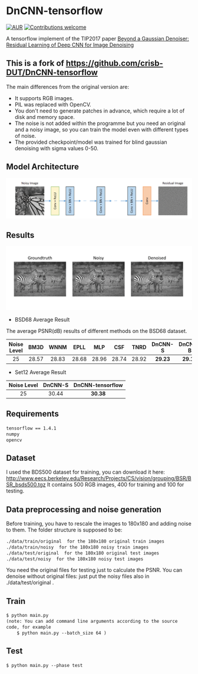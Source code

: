 # DnCNN-tensorflow   
[![AUR](https://img.shields.io/aur/license/yaourt.svg?style=plastic)](LICENSE)
[![Contributions welcome](https://img.shields.io/badge/contributions-welcome-brightgreen.svg?style=plastic)](CONTRIBUTING.md)
  
A tensorflow implement of the TIP2017 paper [Beyond a Gaussian Denoiser: Residual Learning of Deep CNN for Image Denoising](http://www4.comp.polyu.edu.hk/~cslzhang/paper/DnCNN.pdf)

## This is a fork of https://github.com/crisb-DUT/DnCNN-tensorflow
The main differences from the original version are:
- It supports RGB images.
- PIL was replaced with OpenCV.
- You don't need to generate patches in advance, which require a lot of disk and memory space.
- The noise is not added within the programme but you need an original and a noisy image, so you can train the model even with different types of noise.
- The provided checkpoint/model was trained for blind gaussian denoising with sigma values 0-50.

## Model Architecture
![graph](./img/model.png)


## Results
![compare](./img/compare.png)

- BSD68 Average Result
 
The average PSNR(dB) results of different methods on the BSD68 dataset.

|  Noise Level | BM3D | WNNM  | EPLL | MLP |  CSF |TNRD  | DnCNN-S | DnCNN-B | DnCNN-tensorflow |
|:-------:|:-------:|:-------:|:-------:|:-------:|:-------:|:-------:|:-------:|:-------:|:-------:|
| 25  |  28.57  |   28.83   | 28.68  | 28.96 |  28.74 |  28.92 | **29.23** | **29.16**  | **29.17** |

- Set12 Average Result


| Noise Level | DnCNN-S | DnCNN-tensorflow |
|:-----------:|:-------:|:----------------:|
| 25          | 30.44   | **30.38**        |



## Requirements
```
tensorflow == 1.4.1
numpy
opencv
```
## Dataset
I used the BDS500 dataset for training, you can download it here: http://www.eecs.berkeley.edu/Research/Projects/CS/vision/grouping/BSR/BSR_bsds500.tgz
It contains 500 RGB images, 400 for training and 100 for testing.

## Data preprocessing and noise generation
Before training, you have to rescale the images to 180x180 and adding noise to them.
The folder structure is supposed to be:
```
./data/train/original  for the 180x180 original train images
./data/train/noisy  for the 180x180 noisy train images
./data/test/original  for the 180x180 original test images
./data/test/noisy  for the 180x180 noisy test images
```
You need the original files for testing just to calculate the PSNR.
You can denoise without original files: just put the noisy files also in ./data/test/original .

## Train
```
$ python main.py
(note: You can add command line arguments according to the source code, for example
    $ python main.py --batch_size 64 )
```


## Test
```
$ python main.py --phase test
```









